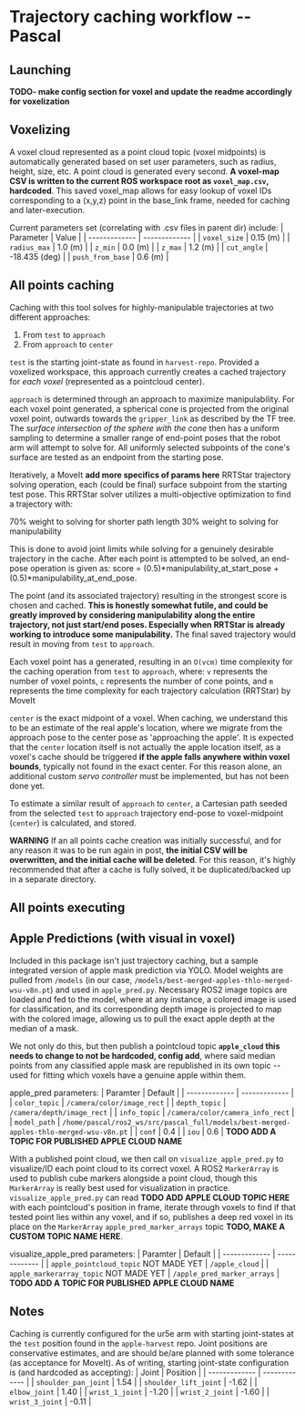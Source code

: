 # Trajectory caching workflow -- Pascal

## Launching

**TODO- make config section for voxel and update the readme accordingly for voxelization**


## Voxelizing
A voxel cloud represented as a point cloud topic (voxel midpoints) is automatically generated based on set user parameters, such as radius, height, size, etc. A point cloud is generated every second. **A voxel-map CSV is written to the current ROS workspace root as `voxel_map.csv`, hardcoded**. This saved voxel_map allows for easy lookup of voxel IDs corresponding to a (x,y,z) point in the base_link frame, needed for caching and later-execution. 

Current parameters set (correlating with .csv files in parent dir) include:
| Parameter | Value |
| ------------- | ------------- |
| `voxel_size`  | 0.15 (m) |
| `radius_max`  | 1.0 (m) |
| `z_min`  | 0.0 (m) |
| `z_max`  | 1.2 (m) |
| `cut_angle`  | -18.435 (deg) |
| `push_from_base`  | 0.6 (m) |


## All points caching
Caching with this tool solves for highly-manipulable trajectories at two different approaches:
1. From `test` to `approach`
2. From `approach` to `center`

`test` is the starting joint-state as found in `harvest-repo`. Provided a voxelized workspace, this approach currently creates a cached trajectory for *each voxel* (represented as a pointcloud center).

`approach` is determined through an approach to maximize manipulability. For each voxel point generated, a spherical cone is projected from the original voxel point, outwards towards the `gripper_link` as described by the TF tree. The *surface intersection of the sphere with the cone* then has a uniform sampling to determine a smaller range of end-point poses that the robot arm will attempt to solve for. All uniformly selected subpoints of the cone's surface are tested as an endpoint from the starting pose.

Iteratively, a MoveIt **add more specifics of params here** RRTStar trajectory solving operation, each (could be final) surface subpoint from the starting test pose. This RRTStar solver utilizes a multi-objective optimization to find a trajectory with:

70% weight to solving for shorter path length
30% weight to solving for manipulability

This is done to avoid joint limits while solving for a genuinely desirable trajectory in the cache. After each point is attempted to be solved, an end-pose operation is given as:
score = (0.5)*manipulability_at_start_pose + (0.5)*manipulability_at_end_pose.

The point (and its associated trajectory) resulting in the strongest score is chosen and cached. **This is honestly somewhat futile, and could be greatly improved by considering manipulability along the entire trajectory, not just start/end poses. Especially when RRTStar is already working to introduce some manipulability.** The final saved trajectory would result in moving from `test` to `approach`.

Each voxel point has a generated, resulting in an `O(vcm)` time complexity for the caching operation from `test` to `approach`, where:
`v` represents the number of voxel points,
`c` represents the number of cone points, and
`m` represents the time complexity for each trajectory calculation (RRTStar) by MoveIt

`center` is the exact midpoint of a voxel. When caching, we understand this to be an estimate of the real apple's location, where we migrate from the approach pose to the center pose as 'approaching the apple'. It is expected that the `center` location itself is not actually the apple location itself, as a voxel's cache should be triggered **if the apple falls anywhere within voxel bounds**, typically not found in the exact center. For this reason alone, an additional custom *servo controller* must be implemented, but has not been done yet.

To estimate a similar result of `approach` to `center`, a Cartesian path seeded from the selected `test` to `approach` trajectory end-pose to voxel-midpoint (`center`) is calculated, and stored.

**WARNING** If an all points cache creation was initially successful, and for any reason it was to be run again in post, **the initial CSV will be overwritten, and the initial cache will be deleted**. For this reason, it's highly recommended that after a cache is fully solved, it be duplicated/backed up in a separate directory.

## All points executing

## Apple Predictions (with visual in voxel)
Included in this package isn't just trajectory caching, but a sample integrated version of apple mask prediction via YOLO. Model weights are pulled from `/models` (in our case, `/models/best-merged-apples-thlo-merged-wsu-v8n.pt`) and used in `apple_pred.py`. Necessary ROS2 image topics are loaded and fed to the model, where at any instance, a colored image is used for classification, and its corresponding depth image is projected to map with the colored image, allowing us to pull the exact apple depth at the median of a mask.

We not only do this, but then publish a pointcloud topic **`apple_cloud` this needs to change to not be hardcoded, config add**, where said median points from any classified apple mask are republished in its own topic -- used for fitting which voxels have a genuine apple within them.

apple_pred parameters:
| Paramter  | Default |
| ------------- | ------------- |
| `color_topic`  | `/camera/color/image_rect` |
| `depth_topic`  | `/camera/depth/image_rect` |
| `info_topic`  | `/camera/color/camera_info_rect` |
| `model_path`  | `/home/pascal/ros2_ws/src/pascal_full/models/best-merged-apples-thlo-merged-wsu-v8n.pt` |
| `conf`  | 0.4 |
| `iou`  | 0.6 |
**TODO ADD A TOPIC FOR PUBLISHED APPLE CLOUD NAME**

With a published point cloud, we then call on `visualize_apple_pred.py` to visualize/ID each point cloud to its correct voxel. A ROS2 `MarkerArray` is used to publish cube markers alongside a point cloud, though this `MarkerArray` is really best used for visualization in practice. `visualize_apple_pred.py` can read **TODO ADD APPLE CLOUD TOPIC HERE** with each pointcloud's position in frame, iterate through voxels to find if that tested point lies within any voxel, and if so, publishes a deep red voxel in its place on the `MarkerArray` `apple_pred_marker_arrays` topic **TODO, MAKE A CUSTOM TOPIC NAME HERE**.

visualize_apple_pred parameters:
| Paramter  | Default |
| ------------- | ------------- |
| `apple_pointcloud_topic` NOT MADE YET | `/apple_cloud` |
| `apple_markerarray_topic` NOT MADE YET | `/apple_pred_marker_arrays` |
**TODO ADD A TOPIC FOR PUBLISHED APPLE CLOUD NAME**


## Notes
Caching is currently configured for the ur5e arm with starting joint-states at the `test` position found in the `apple-harvest` repo. Joint positions are conservative estimates, and are should be/are planned with some tolerance (as acceptance for MoveIt). As of writing, starting joint-state configuration is (and hardcoded as accepting):
| Joint  | Position |
| ------------- | ------------- |
| `shoulder_pan_joint`  | 1.54 |
| `shoulder_lift_joint`  | -1.62 |
| `elbow_joint`  | 1.40 |
| `wrist_1_joint`  | -1.20 |
| `wrist_2_joint`  | -1.60 |
| `wrist_3_joint`  | -0.11 |

